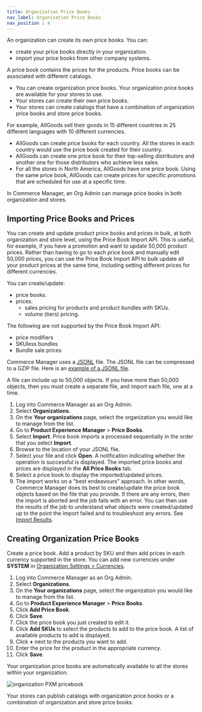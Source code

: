 ```yaml
---
title: Organization Price Books 
nav_label: Organization Price Books
nav_position : 4
---
```


An organization can create its own price books. You can:

- create your price books directly in your organization.
- import your price books from other company systems.

A price book contains the prices for the products. Price books can be associated with different catalogs.

- You can create organization price books. Your organization price books are available for your stores to use.  
- Your stores can create their own price books.
- Your stores can create catalogs that have a combination of organization price books and store price books.

For example, AllGoods sell their goods in 15 different countries in 25 different languages with 10 different currencies.

- AllGoods can create price books for each country. All the stores in each country would use the price book created for their country.
- AllGoods can create one price book for their top-selling distributors and another one for those distributors who achieve less sales.
- For all the stores in North America, AllGoods have one price book. Using the same price book, AllGoods can create prices for specific promotions that are scheduled for use at a specific time.

In Commerce Manager, an Org Admin can manage price books in both organization and stores.

## Importing Price Books and Prices

You can create and update product price books and prices in bulk, at both organization and store level, using the Price Book Import API. This is useful, for example, if you have a promotion and want to update 50,000 product prices. Rather than having to go to each price book and manually edit 50,000 prices, you can use the Price Book Import API to bulk update all your product prices at the same time, including setting different prices for different currencies.

You can create/update:

- price books.
- prices.
    - sales pricing for products and product bundles with SKUs.
    - volume (tiers) pricing.

The following are not supported by the Price Book Import API:

- price modifiers
- SKUless bundles
- Bundle sale prices

Commerce Manager uses a [JSONL](https://jsonlines.org/) file. The JSONL file can be compressed to a GZIP file. Here is an [example of a JSONL file](/assets/example_file_all.jsonl).

A file can include up to 50,000 objects. If you have more than 50,000 objects, then you must create a separate file, and import each file, one at a time.

1. Log into Commerce Manager as an Org Admin.
2. Select **Organizations**.
3. On the **Your organizations** page, select the organization you would like to manage from the list.
4. Go to **Product Experience Manager** > **Price Books**.
5. Select **Import**. Price book imports a processed sequentially in the order that you select **Import**.
6. Browse to the location of your JSONL file.
7. Select your file and click **Open**. A notification indicating whether the operation is successful is displayed. The imported price books and prices are displayed in the **All Price Books** tab.
8. Select a price book to display the imported/updated prices.
9. The import works on a "best endeavours" approach. In other words, Commerce Manager does its best to create/update the price book objects based on the file that you provide. If there are any errors, then the import is aborted and the job fails with an error. You can then use the results of the job to understand what objects were created/updated up to the point the import failed and to troubleshoot any errors. See [Import Results](/docs/api/pxm/pricebooks/import-a-price-book-and-prices#price-book-import-api-results).

## Creating Organization Price Books

Create a price book. Add a product by SKU and then add prices in each currency supported in the store. You can add new currencies under **SYSTEM** in [Organization Settings > Currencies](/docs/commerce-manager/organizations/manage-org-currencies).

1. Log into Commerce Manager as an Org Admin.
1. Select **Organizations**.
1. On the **Your organizations** page, select the organization you would like to manage from the list.
1. Go to **Product Experience Manager** > **Price Books**.
1. Click **Add Price Book**.
1. Click **Save**.
1. Click the price book you just created to edit it.
1. Click **Add SKUs** to select the products to add to the price book. A list of available products to add is displayed.
1. Click **+** next to the products you want to add.
1. Enter the price for the product in the appropriate currency.
1. Click **Save**.

Your organization price books are automatically available to all the stores within your organization. 

![organization PXM pricebook](/assets/organization_pricebook.png)

Your stores can publish catalogs with organization price books or a combination of organization and store price books.







